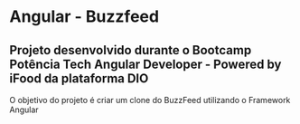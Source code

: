 # Angular - Buzzfeed

## Projeto desenvolvido durante o Bootcamp Potência Tech Angular Developer - Powered by iFood da plataforma DIO
O objetivo do projeto é criar um clone do BuzzFeed utilizando o Framework Angular